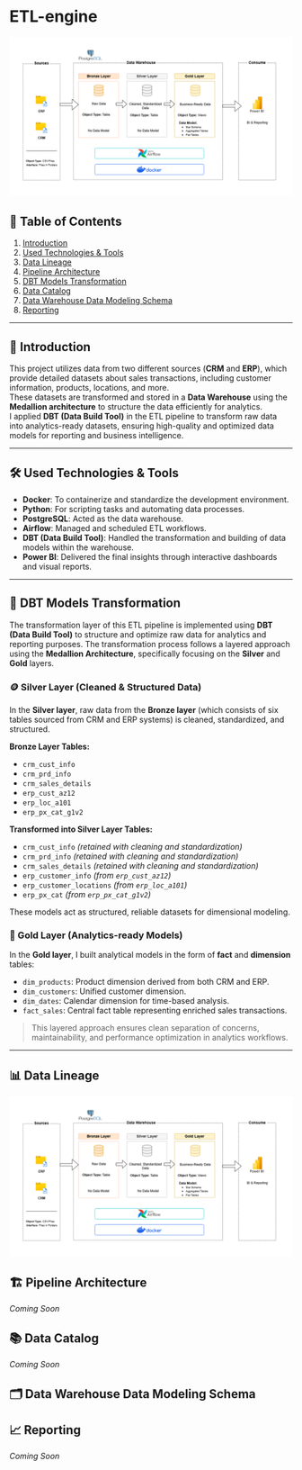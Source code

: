 # ETL-engine
![DWH Architecture Diagram](Reporting-Layer/Images/DWH-architecture.png)

## 📑 Table of Contents
1. [Introduction](#introduction)  
2. [Used Technologies & Tools](#used-technologies--tools)  
3. [Data Lineage](#data-lineage)  
4. [Pipeline Architecture](#pipeline-architecture)  
5. [DBT Models Transformation](#dbt-models-transformation)  
6. [Data Catalog](#data-catalog)  
7. [Data Warehouse Data Modeling Schema](#data-warehouse-data-modeling-schema)  
8. [Reporting](#reporting)  

---

## 🧩 Introduction

This project utilizes data from two different sources (**CRM** and **ERP**), which provide detailed datasets about sales transactions, including customer information, products, locations, and more.  
These datasets are transformed and stored in a **Data Warehouse** using the **Medallion architecture** to structure the data efficiently for analytics.  
I applied **DBT (Data Build Tool)** in the ETL pipeline to transform raw data into analytics-ready datasets, ensuring high-quality and optimized data models for reporting and business intelligence.

---

## 🛠️ Used Technologies & Tools

- **Docker**: To containerize and standardize the development environment.  
- **Python**: For scripting tasks and automating data processes.  
- **PostgreSQL**: Acted as the data warehouse.  
- **Airflow**: Managed and scheduled ETL workflows.  
- **DBT (Data Build Tool)**: Handled the transformation and building of data models within the warehouse.  
- **Power BI**: Delivered the final insights through interactive dashboards and visual reports.  

---

## 🔄 DBT Models Transformation

The transformation layer of this ETL pipeline is implemented using **DBT (Data Build Tool)** to structure and optimize raw data for analytics and reporting purposes. The transformation process follows a layered approach using the **Medallion Architecture**, specifically focusing on the **Silver** and **Gold** layers.

### 🪙 Silver Layer (Cleaned & Structured Data)

In the **Silver layer**, raw data from the **Bronze layer** (which consists of six tables sourced from CRM and ERP systems) is cleaned, standardized, and structured.

**Bronze Layer Tables:**
- `crm_cust_info`
- `crm_prd_info`  
- `crm_sales_details`
- `erp_cust_az12`
- `erp_loc_a101`
- `erp_px_cat_g1v2`       

**Transformed into Silver Layer Tables:**
- `crm_cust_info` *(retained with cleaning and standardization)*
- `crm_prd_info` *(retained with cleaning and standardization)*
- `crm_sales_details` *(retained with cleaning and standardization)*
- `erp_customer_info` *(from `erp_cust_az12`)*
- `erp_customer_locations` *(from `erp_loc_a101`)*
- `erp_px_cat` *(from `erp_px_cat_g1v2`)*

These models act as structured, reliable datasets for dimensional modeling.

### 🥇 Gold Layer (Analytics-ready Models)

In the **Gold layer**, I built analytical models in the form of **fact** and **dimension** tables:

- `dim_products`: Product dimension derived from both CRM and ERP.
- `dim_customers`: Unified customer dimension.
- `dim_dates`: Calendar dimension for time-based analysis.
- `fact_sales`: Central fact table representing enriched sales transactions.

> This layered approach ensures clean separation of concerns, maintainability, and performance optimization in analytics workflows.

---

## 📊 Data Lineage
![DWH Architecture Diagram](Reporting-Layer/Images/DWH-architecture.png)

## 🏗️ Pipeline Architecture
*Coming Soon*

## 📚 Data Catalog
*Coming Soon*

## 🗂️ Data Warehouse Data Modeling Schema


## 📈 Reporting
*Coming Soon*

